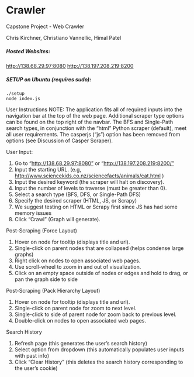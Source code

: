 # Crawler
Capstone Project - Web Crawler

Chris Kirchner, Christiano Vannellic, Himal Patel

##### Hosted Websites:
http://138.68.29.97:8080
http://138.197.208.219:8200

##### SETUP on Ubuntu (requires sudo):

```chmod +x setup
./setup
node index.js
```

User Instructions
NOTE: The application fits all of required inputs into the navigation bar at the top of the web page.  Additional scraper type options can be found on the top right of the navbar.  The BFS and Single-Path search types, in conjunction with the “html” Python scraper (default), meet all user requirements.  The casperjs (“js”) option has been removed from options (see Discussion of Casper Scraper).

User Input:
1. Go to “http://138.68.29.97:8080” or “http://138.197.208.219:8200/”
2. Input the starting URL. (e.g, http://www.sciencekids.co.nz/sciencefacts/animals/cat.html )
3. <OPTIONAL> Input the desired keyword (the scraper will halt on discovery).
4. Input the number of levels to traverse (must be greater than 0).
5. Select a search type (BFS, DFS, or Single-Path DFS)
6. <OPTIONAL> Specify the desired scraper (HTML, JS, or Scrapy)
7. We suggest testing on HTML or Scrapy first since JS has had some memory issues
8. Click “Crawl” (Graph will generate).

Post-Scraping (Force Layout) 
1. Hover on node for tooltip (displays title and url).
2. Single-click on parent nodes that are collapsed (helps condense large graphs)
3. Right click on nodes to open associated web pages.
4. Use scroll-wheel to zoom in and out of visualization.
5. Click on an empty space outside of nodes or edges and hold to drag, or pan the graph side to side

Post-Scraping (Pack Hierarchy Layout) 
1. Hover on node for tooltip (displays title and url).
2. Single-click on parent node for zoom to next level. 
3. Single-click to side of parent node for zoom back to previous level.
4. Double-click on nodes to open associated web pages.

Search History
1. Refresh page (this generates the user’s search history)
2. Select option from dropdown (this automatically populates user inputs with past info)
3. Click “Clear History” (this deletes the search history corresponding to the user’s cookie)

